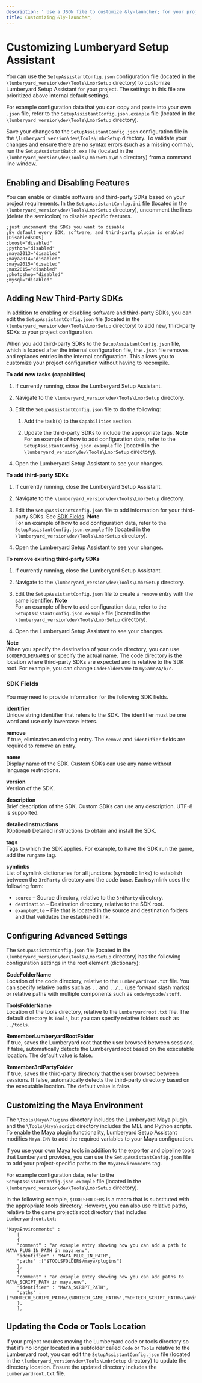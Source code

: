 ```yaml
---
description: ' Use a JSON file to customize &ly-launcher; for your project in &ALYlong;. '
title: Customizing &ly-launcher;
---
```

# Customizing Lumberyard Setup Assistant<a name="lumberyard-launcher-customizing"></a>

You can use the `SetupAssistantConfig.json` configuration file \(located in the `\lumberyard_version\dev\Tools\LmbrSetup` directory\) to customize Lumberyard Setup Assistant for your project\. The settings in this file are prioritized above internal default settings\.

For example configuration data that you can copy and paste into your own `.json` file, refer to the `SetupAssistantConfig.json.example` file \(located in the `\lumberyard_version\dev\Tools\LmbrSetup` directory\)\. 

Save your changes to the `SetupAssistantConfig.json` configuration file in the `\lumberyard_version\dev\Tools\LmbrSetup` directory\. To validate your changes and ensure there are no syntax errors \(such as a missing comma\), run the `SetupAssistantBatch.exe` file \(located in the `\lumberyard_version\dev\Tools\LmbrSetup\Win` directory\) from a command line window\. 

## Enabling and Disabling Features<a name="ll-customizing-enable-disable-features"></a>

You can enable or disable software and third\-party SDKs based on your project requirements\. In the `SetupAssistantConfig.ini` file \(located in the `\lumberyard_version\dev\Tools\LmbrSetup` directory\), uncomment the lines \(delete the semicolon\) to disable specific features\. 

```
;just uncomment the SDKs you want to disable
;By default every SDK, software, and third-party plugin is enabled
[DisabledSDKS]
;boost="disabled"
;python="disabled"
;maya2013="disabled"
;maya2014="disabled"
;maya2015="disabled"
;max2015="disabled"
;photoshop="disabled"
;mysql="disabled"
```

## Adding New Third\-Party SDKs<a name="ll-customizing-adding-new-sdks"></a>

In addition to enabling or disabling software and third\-party SDKs, you can edit the `SetupAssistantConfig.json` file \(located in the `\lumberyard_version\dev\Tools\LmbrSetup` directory\) to add new, third\-party SDKs to your project configuration\.

When you add third\-party SDKs to the `SetupAssistantConfig.json` file, which is loaded after the internal configuration file, the `.json` file removes and replaces entries in the internal configuration\. This allows you to customize your project configuration without having to recompile\.

**To add new tasks \(capabilities\)**

1. If currently running, close the Lumberyard Setup Assistant\.

1. Navigate to the `\lumberyard_version\dev\Tools\LmbrSetup` directory\.

1. Edit the `SetupAssistantConfig.json` file to do the following:

   1. Add the task\(s\) to the `Capabilities` section\.

   1. Update the third\-party SDKs to include the appropriate tags\.
**Note**  
For an example of how to add configuration data, refer to the `SetupAssistantConfig.json.example` file \(located in the `\lumberyard_version\dev\Tools\LmbrSetup` directory\)\.

1. Open the Lumberyard Setup Assistant to see your changes\.

**To add third\-party SDKs**

1. If currently running, close the Lumberyard Setup Assistant\.

1. Navigate to the `\lumberyard_version\dev\Tools\LmbrSetup` directory\.

1. Edit the `SetupAssistantConfig.json` file to add information for your third\-party SDKs\. See [SDK Fields](#ll-customizing-adding-new-sdks-fields)\.
**Note**  
For an example of how to add configuration data, refer to the `SetupAssistantConfig.json.example` file \(located in the `\lumberyard_version\dev\Tools\LmbrSetup` directory\)\.

1. Open the Lumberyard Setup Assistant to see your changes\.

**To remove existing third\-party SDKs**

1. If currently running, close the Lumberyard Setup Assistant\.

1. Navigate to the `\lumberyard_version\dev\Tools\LmbrSetup` directory\.

1. Edit the `SetupAssistantConfig.json` file to create a `remove` entry with the same identifier\.
**Note**  
For an example of how to add configuration data, refer to the `SetupAssistantConfig.json.example` file \(located in the `\lumberyard_version\dev\Tools\LmbrSetup` directory\)\.

1. Open the Lumberyard Setup Assistant to see your changes\.

**Note**  
When you specify the destination of your code directory, you can use `$CODEFOLDERNAME$` or specify the actual name\. The code directory is the location where third\-party SDKs are expected and is relative to the SDK root\. For example, you can change `CodeFolderName` to `myGame/A/b/c`\.

### SDK Fields<a name="ll-customizing-adding-new-sdks-fields"></a>

You may need to provide information for the following SDK fields\.

**identifier**  
Unique string identifier that refers to the SDK\. The identifier must be one word and use only lowercase letters\.

**remove**  
If true, eliminates an existing entry\. The `remove` and `identifier` fields are required to remove an entry\.

**name**  
Display name of the SDK\. Custom SDKs can use any name without language restrictions\.

**version**  
Version of the SDK\.

**description**  
Brief description of the SDK\. Custom SDKs can use any description\. UTF\-8 is supported\.

**detailedInstructions**  
\(Optional\) Detailed instructions to obtain and install the SDK\. 

**tags**  
Tags to which the SDK applies\. For example, to have the SDK run the game, add the `rungame` tag\.

**symlinks**  
List of symlink dictionaries for all junctions \(symbolic links\) to establish between the `3rdParty` directory and the code base\. Each symlink uses the following form:  
+ `source` – Source directory, relative to the `3rdParty` directory\.
+ `destination` – Destination directory, relative to the SDK root\.
+ `exampleFile` – File that is located in the source and destination folders and that validates the established link\.

## Configuring Advanced Settings<a name="ll-customizing-configuring-advanced-settings"></a>

The `SetupAssistantConfig.json` file \(located in the `\lumberyard_version\dev\Tools\LmbrSetup` directory\) has the following configuration settings in the root element \(dictionary\):

**CodeFolderName**  
Location of the code directory, relative to the `Lumberyardroot.txt` file\. You can specify relative paths such as `..` and `../..` \(use forward slash marks\) or relative paths with multiple components such as `code/mycode/stuff`\.

**ToolsFolderName**  
Location of the tools directory, relative to the `Lumberyardroot.txt` file\. The default directory is `Tools`, but you can specify relative folders such as `../tools`\.

**RememberLumberyardRootFolder**  
If true, saves the Lumberyard root that the user browsed between sessions\. If false, automatically detects the Lumberyard root based on the executable location\. The default value is false\.

**Remember3rdPartyFolder**  
If true, saves the third\-party directory that the user browsed between sessions\. If false, automatically detects the third\-party directory based on the executable location\. The default value is false\.

## Customizing the Maya Environment<a name="ll-customizing-maya-environment"></a>

The `\Tools\Maya\Plugins` directory includes the Lumberyard Maya plugin, and the `\Tools\Maya\script` directory includes the MEL and Python scripts\. To enable the Maya plugin functionality, Lumberyard Setup Assistant modifies `Maya.ENV` to add the required variables to your Maya configuration\.

If you use your own Maya tools in addition to the exporter and pipeline tools that Lumberyard provides, you can use the `SetupAssistantConfig.json` file to add your project\-specific paths to the `MayaEnvironments` tag\.

For example configuration data, refer to the `SetupAssistantConfig.json.example` file \(located in the `\lumberyard_version\dev\Tools\LmbrSetup` directory\)\.

In the following example, `$TOOLSFOLDER$` is a macro that is substituted with the appropriate tools directory\. However, you can also use relative paths, relative to the game project’s root directory that includes `Lumberyardroot.txt`:

```
"MayaEnvironments" :
    [
    {
    "comment" : "an example entry showing how you can add a path to MAYA_PLUG_IN_PATH in maya.env",
    "identifier" : "MAYA_PLUG_IN_PATH",
    "paths" :["$TOOLSFOLDER$/maya/plugins"]
    },
    {
    "comment" : "an example entry showing how you can add paths to MAYA_SCRIPT_PATH in maya.env",
    "identifier" : "MAYA_SCRIPT_PATH",
    "paths" :["%DHTECH_SCRIPT_PATH%\\%DHTECH_GAME_PATH%","%DHTECH_SCRIPT_PATH%\\animation"]
    },
    ],
```

## Updating the Code or Tools Location<a name="ll-customizing-updating-code-tools-location"></a>

If your project requires moving the Lumberyard code or tools directory so that it’s no longer located in a subfolder called `Code` or `Tools` relative to the Lumberyard root, you can edit the `SetupAssistantConfig.json` file \(located in the `\lumberyard_version\dev\Tools\LmbrSetup` directory\) to update the directory location\. Ensure the updated directory includes the `Lumberyardroot.txt` file\.